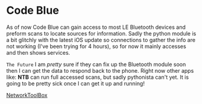 #             Code Blue              #
As of now Code Blue can gain access
to most LE Bluetooth devices and 
preform scans to locate sources for
information. Sadly the python module
is a bit glitchly with the latest iOS
update so connections to gather the info
are not working (I've been trying for
4 hours), so for now it mainly accesses
and then shows services.

`The Future`
I am _pretty_ sure if they can fix up
the Bluetooth module soon then I can get
the data to respond back to the phone.
Right now other apps like: **NTB** can
run full accessed scans, but sadly
pythonista can't yet. It is going to be
pretty sick once I can get it up and
running!

[NetworkToolBox](https://appsto.re/us/9wa2M.i)
